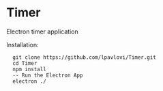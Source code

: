 # Timer
Electron timer application

Installation:
```
  git clone https://github.com/lpavlovi/Timer.git
  cd Timer
  npm install
  -- Run the Electron App
  electron ./
```
